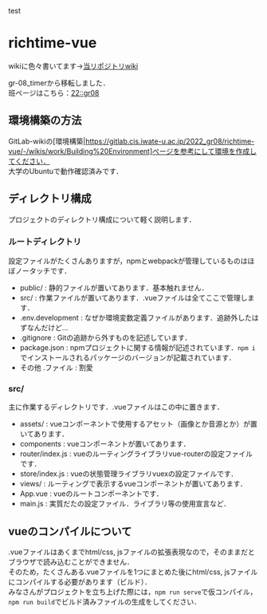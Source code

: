 test

# richtime-vue
wikiに色々書いてます→[当リポジトリwiki](https://gitlab.cis.iwate-u.ac.jp/2022_gr08/richtime-vue/-/wikis/home)

gr-08_timerから移転しました．  
班ページはこちら：[22::gr08](http://wiki.cis.iwate-u.ac.jp/~wiki/csd/group.cgi/2022/?p=22%3A%3Agr08)


## 環境構築の方法
GitLab-wikiの[環境構築|https://gitlab.cis.iwate-u.ac.jp/2022_gr08/richtime-vue/-/wikis/work/Building%20Environment]ぺージを参考にして環境を作成してください．  
大学のUbuntuで動作確認済みです．  

## ディレクトリ構成
プロジェクトのディレクトリ構成について軽く説明します．  

### ルートディレクトリ
設定ファイルがたくさんありますが，npmとwebpackが管理しているものはほぼノータッチです．  
- public/ : 静的ファイルが置いてあります．基本触れません．
- src/ : 作業ファイルが置いてあります．.vueファイルは全てここで管理します．  
- .env.development : なぜか環境変数定義ファイルがあります．追跡外したはずなんだけど...  
- .gitignore : Gitの追跡から外すものを記述しています．  
- package.json : npmプロジェクトに関する情報が記述されています．`npm i`でインストールされるパッケージのバージョンが記載されています．
- その他 .ファイル : 割愛

### src/
主に作業するディレクトリです．.vueファイルはこの中に置きます．
- assets/ : vueコンポーネントで使用するアセット（画像とか音源とか）が置いてあります．  
- components : vueコンポーネントが置いてあります．
- router/index.js : vueのルーティングライブラリvue-routerの設定ファイルです．
- store/index.js : vueの状態管理ライブラリvuexの設定ファイルです．
- views/ : ルーティングで表示するvueコンポーネントが置いてあります．
- App.vue : vueのルートコンポーネントです．
- main.js : 実質だたの設定ファイル．ライブラリ等の使用宣言など．

## vueのコンパイルについて
.vueファイルはあくまでhtml/css, jsファイルの拡張表現なので，そのままだとブラウザで読み込むことができません．  
そのため，たくさんある.vueファイルを1つにまとめた後にhtml/css, jsファイルにコンパイルする必要があります（ビルド）．  
みなさんがプロジェクトを立ち上げた際には，`npm run serve`で仮コンパイル，`npm run build`でビルド済みファイルの生成をしてください．